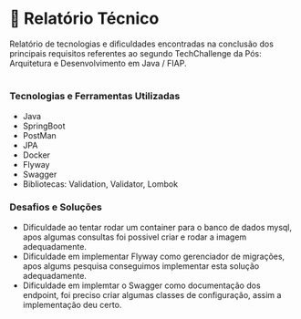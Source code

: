 # :page_facing_up: Relatório Técnico

Relatório de tecnologias e dificuldades encontradas na conclusão dos principais requisitos referentes ao segundo TechChallenge da Pós: Arquitetura e Desenvolvimento em Java / FIAP.
#

### Tecnologias e Ferramentas Utilizadas
* Java
* SpringBoot
* PostMan
* JPA
* Docker
* Flyway
* Swagger
* Bibliotecas: Validation, Validator, Lombok

### Desafios e Soluções
* Dificuldade ao tentar rodar um container para o banco de dados mysql, apos algumas consultas foi possivel criar e rodar a imagem adequadamente.
* Dificuldade em implementar Flyway como gerenciador de migrações, apos algums pesquisa conseguimos implementar esta solução adequadamente.
* Dificuldade em implemtar o Swagger como documentação dos endpoint, foi preciso criar algumas classes de configuração, assim a implementação deu certo.
